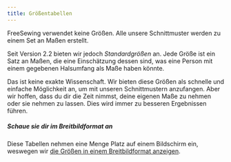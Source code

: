 ```yaml
---
title: Größentabellen
---
```


FreeSewing verwendet keine Größen. Alle unsere Schnittmuster werden zu einem Set an Maßen erstellt.

Seit Version 2.2 bieten wir jedoch _Standardgrößen_ an. Jede Größe ist ein Satz an Maßen, die eine Einschätzung dessen sind, was eine Person mit einem gegebenen Halsumfang als Maße haben könnte.

Das ist keine exakte Wissenschaft. Wir bieten diese Größen als schnelle und einfache Möglichkeit an, um mit unseren Schnittmustern anzufangen. Aber wir hoffen, dass du dir die Zeit nimmst, deine eigenen Maße zu nehmen oder sie nehmen zu lassen. Dies wird immer zu besseren Ergebnissen führen.

<Tip>

##### Schaue sie dir im Breitbildformat an

Diese Tabellen nehmen eine Menge Platz auf einem Bildschirm ein, weswegen wir [die Größen in einem Breitbildformat anzeigen](/sizes/).

</Tip>
